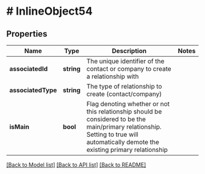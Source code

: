 # # InlineObject54

## Properties

Name | Type | Description | Notes
------------ | ------------- | ------------- | -------------
**associatedId** | **string** | The unique identifier of the contact or company to create a relationship with |
**associatedType** | **string** | The type of relationship to create (contact/company) |
**isMain** | **bool** | Flag denoting whether or not this relationship should be considered to be the main/primary relationship. Setting to true will automatically demote the existing primary relationship |

[[Back to Model list]](../../README.md#models) [[Back to API list]](../../README.md#endpoints) [[Back to README]](../../README.md)
